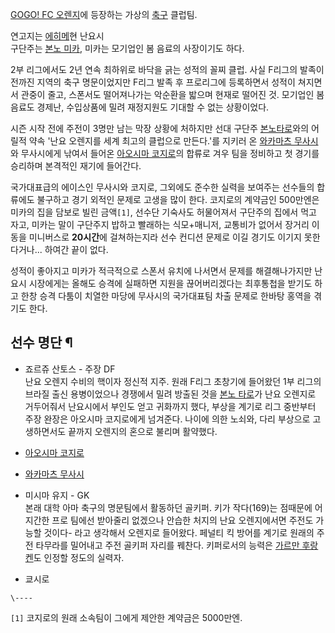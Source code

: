 [GOGO! FC 오렌지](GOGO%21%20FC%20%EC%98%A4%EB%A0%8C%EC%A7%80.md)에 등장하는 가상의
[축구](%EC%B6%95%EA%B5%AC.md) 클럽팀.

연고지는 [에히메](%EC%97%90%ED%9E%88%EB%A9%94.md)현 난요시  
구단주는 [본노 미카](%EB%B3%B8%EB%85%B8%20%EB%AF%B8%EC%B9%B4.md), 미카는 모기업인 봄 음료의
사장이기도 하다.

2부 리그에서도 2년 연속 최하위로 바닥을 긁는 성적의 꼴찌 클럽. 사실 F리그의 발족이전까진 지역의 축구 명문이었지만 F리그 발족 후
프로리그에 등록하면서 성적이 쳐지면서 관중이 줄고, 스폰서도 떨어져나가는 악순환을 밟으며 현재로 떨어진 것. 모기업인 봄 음료도 경제난,
수입상품에 밀려 재정지원도 기대할 수 없는 상황이었다.  

시즌 시작 전에 주전이 3명만 남는 막장 상황에 처하지만 선대 구단주 [본노타로](%EB%B3%B8%EB%85%B8%20%ED%83%80%EB%A1%9C.md)와의 어릴적 약속 '난요 오렌지를 세계 최고의
클럽으로 만든다.'를 지키러 온 [와카마츠 무사시](%EC%99%80%EC%B9%B4%EB%A7%88%EC%B8%A0%20%EB%AC%B4%EC%82%AC%EC%8B%9C.md)와 무사시에게 낚여서 들어온 [아오시마 코지로](%EC%95%84%EC%98%A4%EC%8B%9C%EB%A7%88%20%EC%BD%94%EC%A7%80%EB%A1%9C.md)의 합류로 겨우 팀을 정비하고 첫 경기를 승리하며 본격적인
재기에 들어간다.

국가대표급의 에이스인 무사시와 코지로, 그외에도 준수한 실력을 보여주는 선수들의 합류에도 불구하고 경기 외적인 문제로 고생을 많이 한다.
코지로의 계약금인 500만엔은 미카의 집을 담보로 빌린 금액`[1]`, 선수단 기숙사도 허물어져서 구단주의 집에서 먹고 자고, 미카는 말이
구단주지 밥하고 빨래하는 식모+매니저, 교통비가 없어서 장거리 이동을 미니버스로 **20시간**에 걸쳐하는지라 선수 컨디션 문제로 이길
경기도 이기지 못한다거나... 하여간 끝이 없다.

성적이 좋아지고 미카가 적극적으로 스폰서 유치에 나서면서 문제를 해결해나가지만 난요시 시장에게는 올해도 승격에 실패하면 지원을 끊어버리겠다는
최후통첩을 받기도 하고 한창 승격 다툼이 치열한 마당에 무사시의 국가대표팀 차출 문제로 한바탕 홍역을 겪기도 한다.  

## 선수 명단 ¶

  

  

* 죠르쥬 산토스 - 주장 DF  
난요 오렌지 수비의 핵이자 정신적 지주. 원래 F리그 초창기에 들어왔던 1부 리그의 브라질 출신 용병이었으나 경쟁에서 밀려 방출된 것을
[본노 타로](%EB%B3%B8%EB%85%B8%20%ED%83%80%EB%A1%9C.md)가 난요 오렌지로 거두어줘서 난요시에서
부인도 얻고 귀화까지 했다, 부상을 계기로 리그 중반부터 주장 완장은 아오시마 코지로에게 넘겨준다. 나이에 의한 노쇠와, 다리 부상으로
고생하면서도 끝까지 오렌지의 혼으로 불리며 활약했다.

* [아오시마 코지로](%EC%95%84%EC%98%A4%EC%8B%9C%EB%A7%88%20%EC%BD%94%EC%A7%80%EB%A1%9C.md)
* [와카마츠 무사시](%EC%99%80%EC%B9%B4%EB%A7%88%EC%B8%A0%20%EB%AC%B4%EC%82%AC%EC%8B%9C.md)
* 미시마 유지 - GK  
본래 대학 아마 축구의 명문팀에서 활동하던 골키퍼. 키가 작다(169)는 점때문에 어지간한 프로 팀에선 받아줄리 없겠으나 안습한 처지의 난요
오렌지에서면 주전도 가능할 것이다- 라고 생각해서 오렌지로 들어왔다. 페널티 킥 방어를 계기로 원래의 주전 타무라를 밀어내고 주전 골키퍼
자리를 꿰찬다. 키퍼로서의 능력은 [가르만 후랑켄](%EB%A7%88%EC%BF%A0%ED%95%98%EB%A6%AC%20%EC%9D%BC%EB%A6%AC%EC%8A%A4.md)도 인정할 정도의 실력자.

* 쿄시로  
  
  

`\----`

`[1]` 코지로의 원래 소속팀이 그에게 제안한 계약금은 5000만엔.

